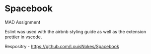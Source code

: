 # Spacebook
 MAD Assignment

Eslint was used with the airbnb styling guide as well as the extension prettier in vscode.

Respositry - https://github.com/LouisNokes/Spacebook
